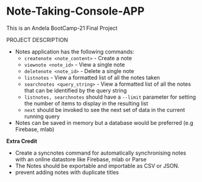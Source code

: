 # Note-Taking-Console-APP
This is an Andela BootCamp-21 Final Project

PROJECT DESCRIPTION


- Notes application has the following commands:
    - `createnote <note_content>` - Create a note
    - `viewnote <note_id>` - View a single note
    - `deletenote <note_id>` - Delete a single note
    - `listnotes` - View a formatted list of all the notes taken
    - `searchnotes <query_string>` - View a formatted list of all the notes that can be identified by the query string
    - `listnotes, searchnotes` should have a `--limit` parameter for setting the number of items to display in the resulting list
    - `next` should be invoked to see the next set of data in the current running query
- Notes can be saved in memory but a database would be preferred (e.g Firebase, mlab)

**Extra Credit**

- Create a syncnotes command for automatically synchronising notes with an online datastore like Firebase, mlab or Parse 
- The Notes should be exportable and importable as CSV or JSON.
- prevent adding notes with duplicate titles
